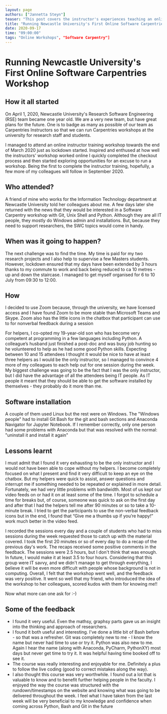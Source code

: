 ```yaml
---
layout: page
authors: ["Jannetta Steyn"]
teaser: "This post covers the instructor's experiences teaching an online Software Carpentry workshop at Newcastle University"
title: "Running Newcastle University's First Online Software Carpentries Workshop"
date: 2020-09-17
time: "09:00:00"
tags: "Online Workshops", "Software Carpentry"]
---
```



# Running Newcastle University's First Online Software Carpentries Workshop

## How it all started

On April 1, 2020, Newcastle University's Research Software Engineering (RSE) team became one year old. We are a very new team, but have great plans for the future. One is to badge as many as possible of our team as Carpentries Instructors so that we can run Carpentries workshops at the university for research staff and students.

I managed to attend an online instructor training workshop towards the end of March 2020 just as lockdown started. Inspired and enthused at how well the instructors' workshop worked online I quickly completed the checkout process and then started exploring opportunities for an excuse to run a workshop. Being the first to complete the instructor training, hopefully, a few more of my colleagues will follow in September 2020.

## Who attended?

A friend of mine who works for the Information Technology department at Newcastle University told her colleagues about me. A few days later she returned with the news that they would be interested in a Software Carpentry workshop with Git, Unix Shell and Python. Although they are all IT people, they mostly do Windows admin and installations. But, because they need to support researchers, the SWC topics would come in handy. 

## When was it going to happen?

The next challenge was to find the time. My time is paid for my two research projects and I also help to supervise a few Masters students. However, lockdown ensured that my days have been extended by 3 hours thanks to my commute to work and back being reduced to ca 10 metres - up and down the staircase. I managed to get myself organised for 6 to 10 July from 09:30 to 12:00. 

## How

I decided to use Zoom because, through the university, we have licensed access and I have found Zoom to be more stable than Microsoft Teams and Skype.  Zoom also has the little icons in the chatbox that participant can use to for nonverbal feedback during a session

For helpers, I co-opted my 19-year-old son who has become very competent at programming in a few languages including Python. A colleague’s husband just finished a post-doc and was busy job hunting so he volunteered to help as he had some good Python skills. Expecting between 10 and 15 attendees I thought it would be nice to have at least three helpers as I would be the only instructor, so I managed to convince 4 more of my colleagues to each help out for one session during the week.
My biggest challenge was going to be the fact that I was the only instructor, but I did have the advantage of all the attendees being IT people. As IT people it meant that they should be able to get the software installed by themselves - they probably do it more than me.

## Software installation

A couple of them used Linux but the rest were on Windows. The "Windows people" had to install Git Bash for the git and bash sections and Anaconda Navigator for Jupyter Notebook. If I remember correctly, only one person had some problems with Anaconda but that was resolved with the normal: "uninstall it and install it again"

## Lessons learnt

I must admit that I found it very exhausting to be the only instructor and I would not have been able to cope without my helpers. I become completely focused on what I present and find it very difficult to keep an eye on the chatbox. But my helpers were quick to assist, answer questions and interrupt me if something needed to be repeated or explained in more detail.
Fortunately, we had very little problems with bandwidth. Most of us kept our video feeds on or had it on at least some of the time. I forgot to schedule a time for breaks but, of course, someone was quick to ask on the first day and after that I had the helpers tell me after 90 minutes or so to take a 10-minute break.
I tried to get the participants to use the non-verbal feedback icons but in the end, I found that “Give me a thumbs up if you’re happy!” work much better in the video feed.

I recorded the sessions every day and a couple of students who had to miss sessions during the week requested those to catch up with the material covered.
I took the first 20 minutes or so of every day to do a recap of the previous day's work. The recaps received some positive comments in the feedback.
The sessions were 2.5 hours, but I don't think that was enough. In future, I would make it at least 3.5 to four hours. Considering that this group were IT savvy, and we didn't manage to get through everything, I believe it will be even more difficult with people whose background is not in computing.
Overall, I felt that the workshop went well, and the feedback was very positive. It went so well that my friend, who introduced the idea of the workshop to her colleagues, scored kudos with them for knowing me!!

Now what more can one ask for :-)

## Some of the feedback
* I found it very useful. Even the mathsy, graphsy parts gave us an insight into the thinking and approach of researchers. 
* I found it both useful and interesting. I've done a little bit of Bash before - so that was a refresher. Git was completely new to me - I know the name but never had time to use or try it. Python was also new to me. Again I hear the name (along with Anaconda, PyCharm, PythonXY) most days but never get time to try it. It was helpful having time booked off to see it.
* The course was really interesting and enjoyable for me. Definitely a plus to follow the live coding (good to correct mistakes along the way).
* I also thought this course was very worthwhile. I found out a lot that is valuable to know and to benefit further helping people in the faculty. I enjoyed the way the course was structured with the rundown/timestamps on the website and knowing what was going to be delivered throughout the week. I feel what I have taken from the last week will be very beneficial to my knowledge and confidence when coming across Python, Bash and Git in the future
